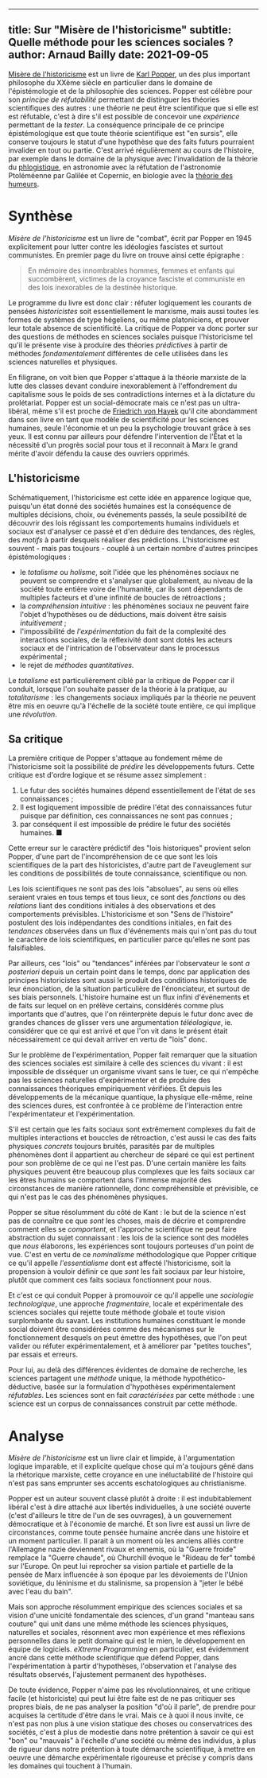 ------------
title: Sur "Misère de l'historicisme"
subtitle: Quelle méthode pour les sciences sociales ?
author: Arnaud Bailly
date: 2021-09-05
------------

[Misère de l'historicisme](https://www.babelio.com/livres/Popper-Misere-de-lhistoricisme/153793) est un livre de [Karl Popper](https://fr.wikipedia.org/wiki/Karl_Popper), un des plus important philosophe du XXème siècle en particulier dans le domaine de l'épistémologie et de la philosophie des sciences. Popper est célèbre pour son _principe de réfutabilité_ permettant de distinguer les théories scientifiques des autres : une théorie ne peut être scientifique que si elle est est réfutable, c'est à dire s'il est possible de concevoir une _expérience_ permettant de la _tester_. La conséquence principale de ce principe épistémologique est que toute théorie scientifique est "en sursis", elle conserve toujours le statut d'une hypothèse que des faits futurs pourraient invalider en tout ou partie. C'est arrivé régulièrement au cours de l'histoire, par exemple dans le domaine de la physique avec l'invalidation de la théorie du [phlogistique](https://fr.wikipedia.org/wiki/Phlogistique), en astronomie avec la réfutation de l'astronomie Ptoléméenne par Galilée et Copernic, en biologie avec la [théorie des humeurs](https://fr.wikipedia.org/wiki/Th%C3%A9orie_des_humeurs).

# Synthèse

_Misère de l'historicisme_ est un livre de "combat", écrit par Popper en 1945 explicitement pour lutter contre les idéologies fascistes et surtout communistes. En premier page du livre on trouve ainsi cette épigraphe :

> En mémoire des innombrables hommes, femmes et enfants qui succombèrent, victimes de la croyance fasciste et communiste en des lois inexorables de la destinée historique.

Le programme du livre est donc clair : réfuter logiquement les courants de pensées _historicistes_ soit essentiellement le marxisme, mais aussi toutes les formes de systèmes de type hégeliens, ou même platoniciens, et prouver leur totale absence de scientificité. La critique de Popper va donc porter sur des questions de méthodes en sciences sociales puisque l'historicisme tel qu'il le présente vise à produire des théories _prédictives_ à partir de méthodes _fondamentalement_ différentes de celle utilisées dans les sciences naturelles et physiques.

En filigrane, on voit bien que Popper s'attaque à la théorie marxiste de la lutte des classes devant conduire inexorablement à l'effondrement du capitalisme sous le poids de ses contradictions internes et à la dictature du prolétariat. Popper est un social-démocrate mais ce n'est pas un ultra-libéral, même s'il est proche de [Friedrich von Hayek](https://fr.wikipedia.org/wiki/Friedrich_Hayek) qu'il cite abondamment dans son livre en tant que modèle de scientificité pour les sciences humaines, seule l'économie et un peu la psychologie trouvant grâce à ses yeux. Il est connu par ailleurs pour défendre l'intervention de l'État et la nécessité d'un progrès social pour tous et il reconnait à Marx le grand mérite d'avoir défendu la cause des ouvriers opprimés.

## L'historicisme

Schématiquement, l'historicisme est cette idée en apparence logique que, puisqu'un état donné des sociétés humaines est la conséquence de multiples décisions, choix, ou événements passés, la seule possibilité de découvrir des lois régissant les comportements humains individuels et sociaux est d'analyser ce passé et d'en déduire des tendances, des règles, des _motifs_ à partir desquels réaliser des prédictions. L'historicisme est souvent - mais pas toujours - couplé à un certain nombre d'autres principes épistémologiques :

* le _totalisme_ ou _holisme_, soit l'idée que les phénomènes sociaux ne peuvent se comprendre et s'analyser que globalement, au niveau de la société toute entière voire de l'humanité, car ils sont dépendants de multiples facteurs et d'une infinité de boucles de rétroactions ;
* la _compréhension intuitive_ : les phénomènes sociaux ne peuvent faire l'objet d'hypothèses ou de déductions, mais doivent être saisis _intuitivement_ ;
* l'impossibilité de _l'expérimentation_ du fait de la complexité des interactions sociales, de la réflexivité dont sont dotés les acteurs sociaux et de l'intrication de l'observateur dans le processus expérimental ;
* le rejet de _méthodes quantitatives_.

Le _totalisme_ est particulièrement ciblé par la critique de Popper car il conduit, lorsque l'on souhaite passer de la théorie à la pratique, au _totalitarisme_ : les changements sociaux impliqués par la théorie ne peuvent être mis en oeuvre qu'à l'échelle de la société toute entière, ce qui implique une _révolution_.

## Sa critique

La première critique de Popper s'attaque au fondement même de l'historicisme soit la possibilité de _prédire_ les développements futurs. Cette critique est d'ordre logique et se résume assez simplement :

1. Le futur des sociétés humaines dépend essentiellement de l'état de ses connaissances ;
2. Il est logiquement impossible de prédire l'état des connaissances futur puisque par définition, ces connaissances ne sont pas connues ;
3. par conséquent il est impossible de prédire le futur des sociétés humaines. ■

Cette erreur sur le caractère prédictif des "lois historiques" provient selon Popper, d'une part de l'incompréhension de ce que sont les lois scientifiques de la part des historicistes, d'autre part de l'aveuglement sur les conditions de possibilités de toute connaissance, scientifique ou non.

Les lois scientifiques ne sont pas des lois "absolues", au sens où elles seraient vraies en tous temps et tous lieux, ce sont des _fonctions_ ou des _relations_ liant des conditions initiales à des observations et des comportements prévisibles. L'historicisme et son "Sens de l'histoire" postulent des lois indépendantes des conditions initiales, en fait des _tendances_ observées dans un flux d'événements mais qui n'ont pas du tout le caractère de lois scientifiques, en particulier parce qu'elles ne sont pas falsifiables.

Par ailleurs, ces "lois" ou "tendances" inférées par l'observateur le sont _a posteriori_ depuis un certain point dans le temps, donc par application des principes historicistes sont aussi le produit des conditions historiques de leur énonciation, de la situation particulière de l'énonciateur, et surtout de ses biais personnels. L'histoire humaine est un flux infini d'événements et de faits sur lequel on en prélève certains, considérés comme plus importants que d'autres, que l'on réinterprète depuis le futur donc avec de grandes chances de glisser vers une argumentation _téléologique_, ie. considérer que ce qui est arrivé et que l'on vit dans le présent était nécessairement ce qui devait arriver en vertu de "lois" donc.

Sur le problème de l'expérimentation, Popper fait remarquer que la situation des sciences sociales est similaire à celle des sciences du vivant : il est impossible de disséquer un organisme vivant sans le tuer, ce qui n'empêche pas les sciences naturelles d'expérimenter et de produire des connaissances théoriques empiriquement vérifiées. Et depuis les développements de la mécanique quantique, la physique elle-même, reine des sciences dures, est confrontée à ce problème de l'interaction entre l'expérimentateur et l'expérimentation.

S'il est certain que les faits sociaux sont extrêmement complexes du fait de multiples interactions et bouccles de rétroaction, c'est aussi le cas des faits physiques _concrets_ toujours bruités, parasités par de multiples phénomènes dont il appartient au chercheur de séparé ce qui est pertinent pour son problème de ce qui ne l'est pas. D'une certain manière les faits physiques peuvent être beaucoup plus complexes que les faits sociaux car les êtres humains se comportent dans l'immense majorité des circonstances de manière rationnelle, donc compréhensible et prévisible, ce qui n'est pas le cas des phénomènes physiques.

Popper se situe résolumment du côté de Kant : le but de la science n'est pas de connaître ce que _sont_ les choses, mais de décrire et comprendre comment elles se _comportent_, et l'approche scientifique ne peut faire abstraction du sujet connaissant : les lois de la science sont des modèles que _nous_ élaborons, les expériences sont toujours porteuses d'un point de vue. C'est en vertu de ce _nominalisme_ méthodologique que Popper critique ce qu'il appelle _l'essentialisme_ dont est affecté l'historicisme, soit la propension à vouloir définir ce que _sont_ les fait sociaux par leur histoire, plutôt que comment ces faits sociaux fonctionnent pour nous.

Et c'est ce qui conduit Popper à promouvoir ce qu'il appelle une _sociologie technologique_, une approche _fragmentaire_, locale et expérimentale des sciences sociales qui rejette toute méthode globale et toute vision surplombante du savant. Les institutions humaines constituant le monde social doivent être considérées comme des mécanismes sur le fonctionnement desquels on peut émettre des hypothèses, que l'on peut valider ou réfuter expérimentalement, et à améliorer par "petites touches", par essais et erreurs.

Pour lui, au delà des différences évidentes de domaine de recherche, les sciences partagent une _méthode_ unique, la méthode hypothético-déductive, basée sur la formulation d'hypothèses expérimentalement _réfutables_. Les sciences sont en fait _caractérisées_ par cette méthode : une science est un corpus de connaissances construit par cette méthode.

# Analyse

_Misère de l'historicisme_ est un livre clair et limpide, à l'argumentation logique imparable, et il explicite quelque chose qui m'a toujours gêné dans la rhétorique marxiste, cette croyance en une inéluctabilité de l'histoire qui n'est pas sans emprunter ses accents eschatologiques au christianisme.

Popper est un auteur souvent classé plutôt à droite : il est indubitablement libéral c'est à dire attaché aux libertés individuelles, à une société ouverte (c'est d'ailleurs le titre de l'un de ses ouvrages), à un gouvernement démocratique et à l'économie de marché. Et son livre est aussi un livre de circonstances, comme toute pensée humaine ancrée dans une histoire et un moment particulier. Il parait à un moment où les anciens alliés contre l'Allemagne nazie deviennent rivaux et ennemis, où la "Guerre froide" remplace la "Guerre chaude", où Churchill évoque le "Rideau de fer" tombé sur l'Europe. On peut lui reprocher sa vision partiale et partielle de la pensée de Marx influencée à son époque par les dévoiements de l'Union soviétique, du léninisme et du stalinisme, sa propension à "jeter le bébé avec l'eau du bain".

Mais son approche résolumment empirique des sciences sociales et sa vision d'une unicité fondamentale des sciences, d'un grand "manteau sans couture" qui unit dans une même méthode les sciences physiques, naturelles et sociales, résonnent avec mon expérience et mes réflexions personnelles dans le petit domaine qui est le mien, le développement en équipe de logiciels. _eXtreme Programming_ en particulier, est évidemment ancré dans cette méthode scientifique que défend Popper, dans l'expérimentation à partir d'hypothèses, l'observation et l'analyse des résultats observés, l'ajustement permanent des hypothèses.

De toute évidence, Popper n'aime pas les révolutionnaires, et une critique facile (et historiciste) qui peut lui être faite est de ne pas critiquer ses propres biais, de ne pas analyser la position "d'où il parle", de prendre pour acquises la certitude d'être dans le vrai. Mais ce à quoi il nous invite, ce n'est pas non plus à une vision statique des choses ou conservatrices des sociétés, c'est à plus de modestie dans notre prétention à savoir ce qui est "bon" ou "mauvais" à l'échelle d'une société ou même des individus, à plus de rigueur dans notre prétention à toute démarche scientifique, à mettre en oeuvre une démarche expérimentale rigoureuse et précise y compris dans les domaines qui touchent à l'humain.

